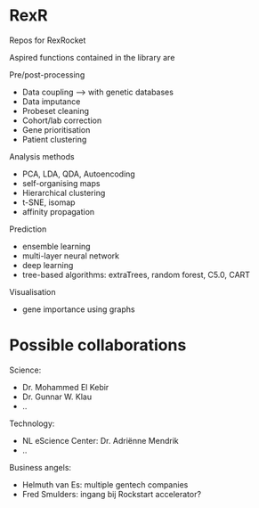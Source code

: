 # RexR
Repos for RexRocket


Aspired functions contained in the library are 

Pre/post-processing
*	Data coupling --> with genetic databases
*	Data imputance
*	Probeset cleaning
*	Cohort/lab correction
*	Gene prioritisation
*	Patient clustering


Analysis methods
*	PCA, LDA, QDA, Autoencoding
*	self-organising maps
*	Hierarchical clustering
*	t-SNE, isomap
* 	affinity propagation

Prediction
*	ensemble learning
*	multi-layer neural network
* 	deep learning
*	tree-based algorithms: extraTrees, random forest, C5.0, CART


Visualisation
* 	gene importance using graphs


# Possible collaborations

Science:
*	Dr. Mohammed El Kebir
*	Dr. Gunnar W. Klau 
*	..

Technology:
*	NL eScience Center: Dr. Adriënne Mendrik
*	..

Business angels:
*	Helmuth van Es: multiple gentech companies
*	Fred Smulders: ingang bij Rockstart accelerator?

